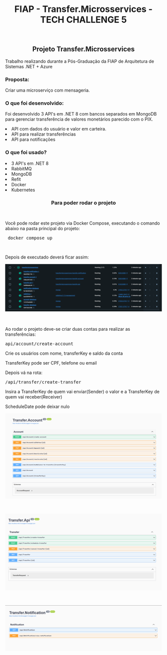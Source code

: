 <h1 align="center">FIAP - Transfer.Microsservices - TECH CHALLENGE 5</h1>
<br>

<h2 align="center">Projeto Transfer.Microsservices</h3>

<p>Trabalho realizando durante a Pós-Graduação da FIAP de Arquitetura de Sistemas .NET + Azure</p>
<h3>Proposta: </h3>
<p>Criar uma microserviço com mensageria.</p>
<h3>O que foi desenvolvido:</h3>
<p>Foi desenvolvido 3 API's em .NET 8 com bancos separados em MongoDB para gerenciar transferência de valores monetários parecido com o PIX.</p>
<li>API com dados do usuário e valor em carteira.</li>
<li>API para realizar transferências</li>
<li>API para notificações</li>
<h3>O que foi usado?</h3>
<li>3 API's em .NET 8</li>
<li>RabbitMQ</li>
<li>MongoDB</li>
<li>Refit</li>
<li>Docker</li>
<li>Kubernetes</li>

<h3 align="center">Para poder rodar o projeto</h3>
<br>

<p>Você pode rodar este projeto via Docker Compose, executando o comando abaixo na pasta principal do projeto:</p>
 <pre> docker compose up</pre>
<br>

<p>Depois de executado deverá ficar assim:</p>
<p><img src="https://github.com/tiagorv0/Transfer.Microsservices/blob/main/images/Screenshot%202024-07-01%20120207.png" /></p>
<br>
<p>Ao rodar o projeto deve-se criar duas contas para realizar as transferências:</p>
<pre>api/account/create-account</pre>
<p>Crie os usuários com nome, transferKey e saldo da conta</p>
<p>TransferKey pode ser CPF, telefone ou email</p>

<p>Depois vá na rota:</p>
<pre>/api/transfer/create-transfer</pre>
<p>Insira a TransferKey de quem vai enviar(Sender) o valor e a TransferKey de quem vai receber(Receiver)</p>
<p>ScheduleDate pode deixar nulo</p>

<p><img src="https://github.com/tiagorv0/Transfer.Microsservices/blob/main/images/Screenshot%202024-03-18%20194534.png" /></p>
<br>
<p><img src="https://github.com/tiagorv0/Transfer.Microsservices/blob/main/images/Screenshot%202024-03-18%20194559.png" /></p>
<br>
<p><img src="https://github.com/tiagorv0/Transfer.Microsservices/blob/main/images/Screenshot%202024-03-18%20194553.png" /></p>
